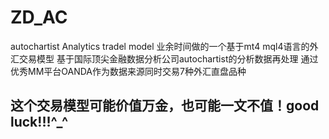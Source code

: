 # ZD_AC
autochartist Analytics tradel model
业余时间做的一个基于mt4 mql4语言的外汇交易模型
基于国际顶尖金融数据分析公司autochartist的分析数据再处理
通过优秀MM平台OANDA作为数据来源同时交易7种外汇直盘品种
## 这个交易模型可能价值万金，也可能一文不值！good luck!!!^_^ ##
